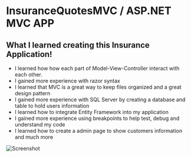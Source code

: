 # InsuranceQuotesMVC / ASP.NET MVC APP

## What I learned creating this Insurance Application!
* I learned how how each part of Model-View-Controller interact with each other. 
* I gained more experience with razor syntax 
* I learned that MVC is a great way to keep files organized and a great design pattern
* I gained more experience with SQL Server by creating a database and table to hold users information
* I learned how to integrate Entity Framework into my application
* I gained more experience using breakpoints to help test, debug and understand my code
* I learned how to create a admin page to show customers information and much more

<img src="https://github.com/CodingMikey/ContosoUniversity/blob/master/Screenshot.gif" title="Screenshot" alt="Screenshot">
